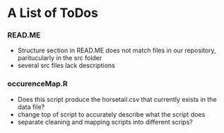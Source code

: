 # A List of ToDos
### READ.ME
+ Structure section in READ.ME does not match files in our repository, paritucularly in the src folder
+ several src files lack descriptions
### occurenceMap.R
+ Does this script produce the horsetail.csv that currently exists in the data file?
+ change top of script to accurately describe what the script does
+ separate cleaning and mapping scripts into different scrips?
